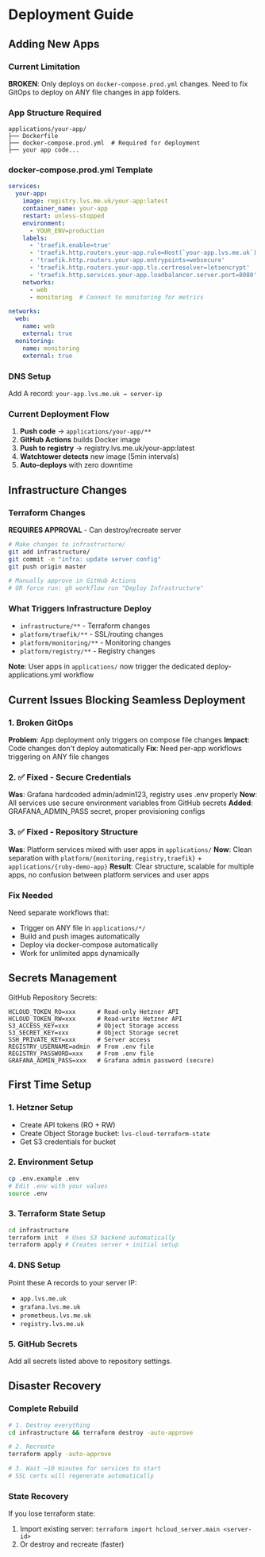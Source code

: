 # Deployment Guide

## Adding New Apps

### Current Limitation
**BROKEN**: Only deploys on `docker-compose.prod.yml` changes. Need to fix GitOps to deploy on ANY file changes in app folders.

### App Structure Required

```
applications/your-app/
├── Dockerfile
├── docker-compose.prod.yml  # Required for deployment
├── your app code...
```

### docker-compose.prod.yml Template

```yaml
services:
  your-app:
    image: registry.lvs.me.uk/your-app:latest
    container_name: your-app
    restart: unless-stopped
    environment:
      - YOUR_ENV=production
    labels:
      - 'traefik.enable=true'
      - 'traefik.http.routers.your-app.rule=Host(`your-app.lvs.me.uk`)'
      - 'traefik.http.routers.your-app.entrypoints=websecure'
      - 'traefik.http.routers.your-app.tls.certresolver=letsencrypt'
      - 'traefik.http.services.your-app.loadbalancer.server.port=8080'
    networks:
      - web
      - monitoring  # Connect to monitoring for metrics

networks:
  web:
    name: web
    external: true
  monitoring:
    name: monitoring
    external: true
```

### DNS Setup
Add A record: `your-app.lvs.me.uk → server-ip`

### Current Deployment Flow

1. **Push code** → `applications/your-app/**`
2. **GitHub Actions** builds Docker image
3. **Push to registry** → registry.lvs.me.uk/your-app:latest
4. **Watchtower detects** new image (5min intervals)
5. **Auto-deploys** with zero downtime

## Infrastructure Changes

### Terraform Changes
**REQUIRES APPROVAL** - Can destroy/recreate server

```bash
# Make changes to infrastructure/
git add infrastructure/
git commit -m "infra: update server config"
git push origin master

# Manually approve in GitHub Actions
# OR force run: gh workflow run "Deploy Infrastructure"
```

### What Triggers Infrastructure Deploy

- `infrastructure/**` - Terraform changes
- `platform/traefik/**` - SSL/routing changes
- `platform/monitoring/**` - Monitoring changes
- `platform/registry/**` - Registry changes

**Note**: User apps in `applications/` now trigger the dedicated deploy-applications.yml workflow

## Current Issues Blocking Seamless Deployment

### 1. Broken GitOps
**Problem**: App deployment only triggers on compose file changes
**Impact**: Code changes don't deploy automatically
**Fix**: Need per-app workflows triggering on ANY file changes

### 2. ✅ Fixed - Secure Credentials
**Was**: Grafana hardcoded admin/admin123, registry uses .env properly
**Now**: All services use secure environment variables from GitHub secrets
**Added**: GRAFANA_ADMIN_PASS secret, proper provisioning configs

### 3. ✅ Fixed - Repository Structure
**Was**: Platform services mixed with user apps in `applications/`
**Now**: Clean separation with `platform/{monitoring,registry,traefik}` + `applications/{ruby-demo-app}`
**Result**: Clear structure, scalable for multiple apps, no confusion between platform services and user apps

### Fix Needed
Need separate workflows that:
- Trigger on ANY file in `applications/*/`
- Build and push images automatically
- Deploy via docker-compose automatically
- Work for unlimited apps dynamically

## Secrets Management

GitHub Repository Secrets:
```
HCLOUD_TOKEN_RO=xxx      # Read-only Hetzner API
HCLOUD_TOKEN_RW=xxx      # Read-write Hetzner API
S3_ACCESS_KEY=xxx        # Object Storage access
S3_SECRET_KEY=xxx        # Object Storage secret
SSH_PRIVATE_KEY=xxx      # Server access
REGISTRY_USERNAME=admin  # From .env file
REGISTRY_PASSWORD=xxx    # From .env file
GRAFANA_ADMIN_PASS=xxx   # Grafana admin password (secure)
```

## First Time Setup

### 1. Hetzner Setup
- Create API tokens (RO + RW)
- Create Object Storage bucket: `lvs-cloud-terraform-state`
- Get S3 credentials for bucket

### 2. Environment Setup
```bash
cp .env.example .env
# Edit .env with your values
source .env
```

### 3. Terraform State Setup
```bash
cd infrastructure
terraform init  # Uses S3 backend automatically
terraform apply # Creates server + initial setup
```

### 4. DNS Setup
Point these A records to your server IP:
- `app.lvs.me.uk`
- `grafana.lvs.me.uk`
- `prometheus.lvs.me.uk`
- `registry.lvs.me.uk`

### 5. GitHub Secrets
Add all secrets listed above to repository settings.

## Disaster Recovery

### Complete Rebuild
```bash
# 1. Destroy everything
cd infrastructure && terraform destroy -auto-approve

# 2. Recreate
terraform apply -auto-approve

# 3. Wait ~10 minutes for services to start
# SSL certs will regenerate automatically
```

### State Recovery
If you lose terraform state:
1. Import existing server: `terraform import hcloud_server.main <server-id>`
2. Or destroy and recreate (faster)
